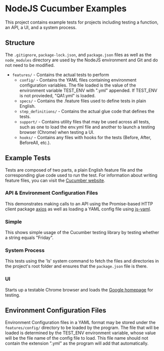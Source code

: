 # NodeJS Cucumber Examples

This project contains example tests for projects including testing a function, an API, a UI, and a system process.

## Structure

The `.gitignore`, `package-lock.json`, and `package.json` files as well as the `node_modules` directory are used by the NodeJS environment and Git and do not need to be modified.

-   `features/` - Contains the actual tests to perform
    -   `config/` - Contains the YAML files containing environment configuration variables. The file loaded is the value of the environment variable TEST_ENV with ".yml" appended. If TEST_ENV is not provieded, "QA1.yml" is loaded.
    -   `specs/` - Contains the .feature files used to define tests in plain English.
    -   `step_definitions/` - Contains the actual glue code that defines the tests.
    -   `support/` - Contains utility files that may be used across all tests, such as one to load the env.yml file and another to launch a testing browser (Chrome) when testing a UI.
    -   `hooks/` - Contains any files with hooks for the tests (Before, After, BeforeAll, etc.).

## Example Tests

Tests are composed of two parts, a plain English feature file and the corresponding glue code used to run the test. For information about writing feature files, you can visit the [Cucumber website](https://cucumber.io/docs/gherkin/reference/).

### API \& Environment Configuration Files

This demonstrates making calls to an API using the Promise-based HTTP client package [axios](https://www.npmjs.com/package/axios) as well as loading a YAML config file using [js-yaml](https://www.npmjs.com/package/js-yaml).

### Simple

This shows simple usage of the Cucumber testing library by testing whether a string equals \"Friday\".

### System Process

This tests using the 'ls' system command to fetch the files and directories in the project's root folder and ensures that the `package.json` file is there.

### UI

Starts up a testable Chrome browser and loads the [Google homepage](https://www.google.com) for testing.

## Environment Configuration Files

Environment Configuration files in a YAML format may be stored under the `features/config/` directory to be loaded by the program. The file that will be loaded is determined by the TEST_ENV environment variable, whose value will be the file name of the config file to load. This file name should not contain the extension ".yml" as the program will add that automatically.
